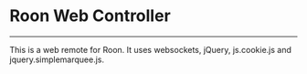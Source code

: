 # Roon Web Controller
---------------------------
This is a web remote for Roon.  It uses websockets, jQuery, js.cookie.js and jquery.simplemarquee.js.
